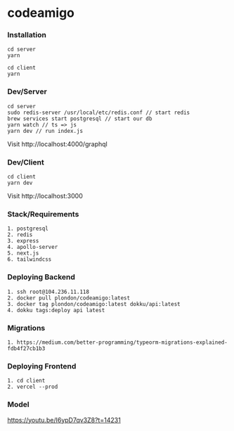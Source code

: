 # codeamigo

### Installation

```
cd server
yarn

cd client
yarn
```

### Dev/Server

```
cd server
sudo redis-server /usr/local/etc/redis.conf // start redis
brew services start postgresql // start our db
yarn watch // ts => js
yarn dev // run index.js
```

Visit http://localhost:4000/graphql

### Dev/Client

```
cd client
yarn dev
```

Visit http://localhost:3000

### Stack/Requirements

```
1. postgresql
2. redis
3. express
4. apollo-server
5. next.js
6. tailwindcss
```

### Deploying Backend

```
1. ssh root@104.236.11.118
2. docker pull plondon/codeamigo:latest
3. docker tag plondon/codeamigo:latest dokku/api:latest
4. dokku tags:deploy api latest
```

### Migrations
```
1. https://medium.com/better-programming/typeorm-migrations-explained-fdb4f27cb1b3
```

### Deploying Frontend

```
1. cd client
2. vercel --prod
```

### Model

https://youtu.be/I6ypD7qv3Z8?t=14231
